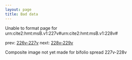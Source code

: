 ```yaml
---
layout: page
title: Bad data
---
```


Unable to format page for urn:cite2:hmt:msB.v1:227v#urn:cite2:hmt:msB.v1:228v#

prev: [226v-227v](../226v-227v/) next: [228v-229v](../228v-229v/)

Composite image not yet made for bifolio spread 227v-228v

